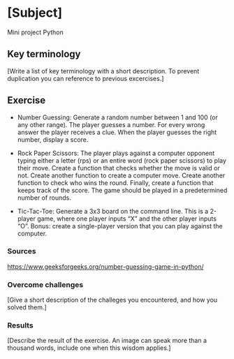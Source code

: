 # [Subject]
Mini project Python

## Key terminology
[Write a list of key terminology with a short description. To prevent duplication you can reference to previous excercises.]

## Exercise

* Number Guessing:
Generate a random number between 1 and 100 (or any other range).
The player guesses a number. For every wrong answer the player receives a clue.
When the player guesses the right number, display a score.

* Rock Paper Scissors:
The player plays against a computer opponent typing either a letter (rps) or an entire word (rock paper scissors) to play their move.
Create a function that checks whether the move is valid or not.
Create another function to create a computer move.
Create another function to check who wins the round.
Finally, create a function that keeps track of the score.
The game should be played in a predetermined number of rounds.

* Tic-Tac-Toe:
Generate a 3x3 board on the command line.
This is a 2-player game, where one player inputs “X” and the other player inputs “O”.
Bonus: create a single-player version that you can play against the computer.

### Sources

https://www.geeksforgeeks.org/number-guessing-game-in-python/  



### Overcome challenges
[Give a short description of the challeges you encountered, and how you solved them.]

### Results
[Describe the result of the exercise. An image can speak more than a thousand words, include one when this wisdom applies.]
